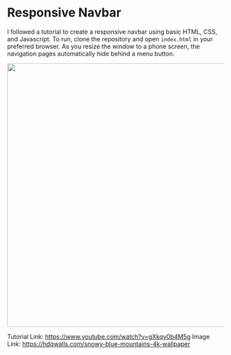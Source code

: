 # Responsive Navbar
I followed a tutorial to create a responsive navbar using basic HTML, CSS, and Javascript. To run, clone the repository and open `index.html` in your preferred browser. As you resize the window to a phone screen, the navigation pages automatically hide behind a menu button.

<p align="center">
  <img width="751" height="613" src="navbar.png">
</p>

Tutorial Link: https://www.youtube.com/watch?v=gXkqy0b4M5g
Image Link: https://hdqwalls.com/snowy-blue-mountains-4k-wallpaper